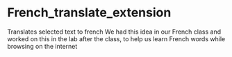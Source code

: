 # French_translate_extension
Translates selected text to french
We had this idea in our French class and worked on this in the lab after the class, to help us learn French words while browsing on the internet 

